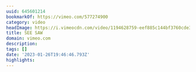 ```yaml
---
uuid: 645601214
bookmarkOf: https://vimeo.com/577274900
category: video
headImage: https://i.vimeocdn.com/video/1194628759-eef885c144bf3760cde35c38cc1c0eb6501528d8f0e7c45c268eb68cbe05e956-d_640
title: SEE SAW
domain: vimeo.com
description:
tags: []
date: '2023-01-26T19:46:46.793Z'
highlights:
---
```



